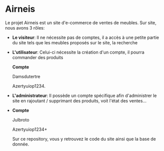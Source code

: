# Airneis

Le projet Airneis est un site d'e-commerce de ventes de meubles. 
Sur site, nous avons 3 rôles: 
- **Le visiteur**: Il ne nécessite pas de comptes, il a accès à une petite partie du site tels que les meubles proposés sur le site, la recherche
- **L'utilisateur**: Celui-ci nécessite la création d'un compte, il pourra commander des produits
  
  **Compte**
  
  Damsdutertre

  Azertyuiop1234.
- **L'administrateur**: Il possède un compte spécifique afin d'administrer le site en rajoutant / supprimant des produits, voit l'état des ventes...
- 
  **Compte**

  Julbroto
  
  Azertyuiop1234+
  
  Sur ce repository, vous y retrouvez le code du site ainsi que la base de donnée. 
